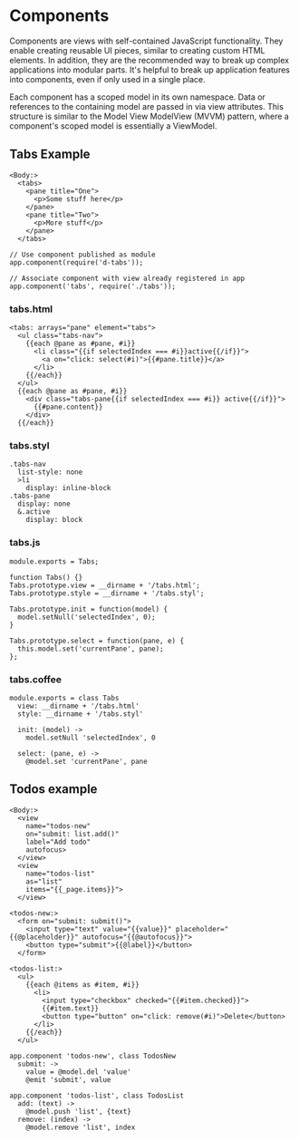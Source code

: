# Components

Components are views with self-contained JavaScript functionality. They enable creating reusable UI pieces, similar to creating custom HTML elements. In addition, they are the recommended way to break up complex applications into modular parts. It's helpful to break up application features into components, even if only used in a single place.

Each component has a scoped model in its own namespace. Data or references to the containing model are passed in via view attributes. This structure is similar to the Model View ModelView (MVVM) pattern, where a component's scoped model is essentially a ViewModel.

## Tabs Example

```
<Body:>
  <tabs>
    <pane title="One">
      <p>Some stuff here</p>
    </pane>
    <pane title="Two">
      <p>More stuff</p>
    </pane>
  </tabs>
```

```
// Use component published as module
app.component(require('d-tabs'));

// Associate component with view already registered in app
app.component('tabs', require('./tabs'));
```

### tabs.html
```
<tabs: arrays="pane" element="tabs">
  <ul class="tabs-nav">
    {{each @pane as #pane, #i}}
      <li class="{{if selectedIndex === #i}}active{{/if}}">
        <a on="click: select(#i)">{{#pane.title}}</a>
      </li>
    {{/each}}
  </ul>
  {{each @pane as #pane, #i}}
    <div class="tabs-pane{{if selectedIndex === #i}} active{{/if}}">
      {{#pane.content}}
    </div>
  {{/each}}
```

### tabs.styl
```
.tabs-nav
  list-style: none
  >li
    display: inline-block
.tabs-pane
  display: none
  &.active
    display: block
```

### tabs.js
```
module.exports = Tabs;

function Tabs() {}
Tabs.prototype.view = __dirname + '/tabs.html';
Tabs.prototype.style = __dirname + '/tabs.styl';

Tabs.prototype.init = function(model) {
  model.setNull('selectedIndex', 0);
}

Tabs.prototype.select = function(pane, e) {
  this.model.set('currentPane', pane);
};
```

### tabs.coffee
```
module.exports = class Tabs
  view: __dirname + '/tabs.html'
  style: __dirname + '/tabs.styl'

  init: (model) ->
    model.setNull 'selectedIndex', 0

  select: (pane, e) ->
    @model.set 'currentPane', pane
```

## Todos example

```
<Body:>
  <view
    name="todos-new"
    on="submit: list.add()"
    label="Add todo"
    autofocus>
  </view>
  <view
    name="todos-list"
    as="list"
    items="{{_page.items}}">
  </view>

<todos-new:>
  <form on="submit: submit()">
    <input type="text" value="{{value}}" placeholder="{{@placeholder}}" autofocus="{{@autofocus}}">
    <button type="submit">{{@label}}</button>
  </form>

<todos-list:>
  <ul>
    {{each @items as #item, #i}}
      <li>
        <input type="checkbox" checked="{{#item.checked}}">
        {{#item.text}}
        <button type="button" on="click: remove(#i)">Delete</button>
      </li>
    {{/each}}
  </ul>
```

```
app.component 'todos-new', class TodosNew
  submit: ->
    value = @model.del 'value'
    @emit 'submit', value

app.component 'todos-list', class TodosList
  add: (text) ->
    @model.push 'list', {text}
  remove: (index) ->
    @model.remove 'list', index
```
